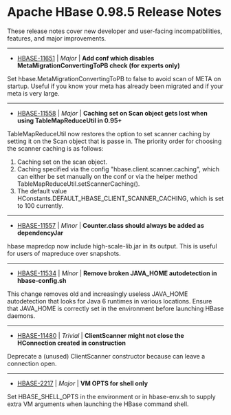 # Apache HBase  0.98.5 Release Notes

These release notes cover new developer and user-facing incompatibilities, features, and major improvements.


---

* [HBASE-11651](https://issues.apache.org/jira/browse/HBASE-11651) | *Major* | **Add conf which disables MetaMigrationConvertingToPB check (for experts only)**

Set hbase.MetaMigrationConvertingToPB to false to avoid scan of META on startup. Useful if you know your meta has already been migrated and if your meta is very large.


---

* [HBASE-11558](https://issues.apache.org/jira/browse/HBASE-11558) | *Major* | **Caching set on Scan object gets lost when using TableMapReduceUtil in 0.95+**

TableMapReduceUtil now restores the option to set scanner caching by setting it on the Scan object that is passe in. The priority order for choosing the scanner caching is as follows:

1. Caching set on the scan object.
2. Caching specified via the config "hbase.client.scanner.caching", which can either be set manually on the conf or via the helper method TableMapReduceUtil.setScannerCaching().
3. The default value HConstants.DEFAULT\_HBASE\_CLIENT\_SCANNER\_CACHING, which is set to 100 currently.


---

* [HBASE-11557](https://issues.apache.org/jira/browse/HBASE-11557) | *Minor* | **Counter.class should always be added as dependencyJar**

hbase mapredcp now include high-scale-lib.jar in its output. This is useful for users of mapreduce over snapshots.


---

* [HBASE-11534](https://issues.apache.org/jira/browse/HBASE-11534) | *Minor* | **Remove broken JAVA\_HOME autodetection in hbase-config.sh**

This change removes old and increasingly useless JAVA\_HOME autodetection that looks for Java 6 runtimes in various locations. Ensure that JAVA\_HOME is correctly set in the environment before launching HBase daemons.


---

* [HBASE-11480](https://issues.apache.org/jira/browse/HBASE-11480) | *Trivial* | **ClientScanner might not close the HConnection created in construction**

Deprecate a (unused) ClientScanner constructor because can leave a connection open.


---

* [HBASE-2217](https://issues.apache.org/jira/browse/HBASE-2217) | *Major* | **VM OPTS for shell only**

Set HBASE\_SHELL\_OPTS in the environment or in hbase-env.sh to supply extra VM arguments when launching the HBase command shell.



